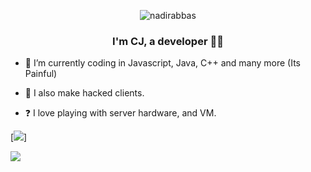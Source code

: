 <p align="center"> <img src="https://komarev.com/ghpvc/?username=ThnksCJ&label=Profile%20views&color=0e75b6&style=flat" alt="nadirabbas" /> </p>

### <div align="center">I'm CJ, a developer 👨‍💻</div>  
  

- 🌱 I’m currently coding in Javascript, Java, C++ and many more (Its Painful)
  
  
- 🤖 I also make hacked clients.
  

- ❓ I love playing with server hardware, and VM.

[![](https://github-readme-stats.vercel.app/api/top-langs/?username=ThnksCJ&layout=compact)]

![](https://github-readme-stats.vercel.app/api?username=ThnksCJ&show_icons=true&theme=radical)


